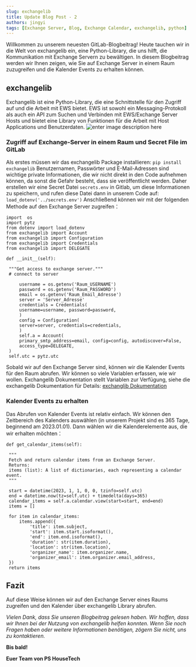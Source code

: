 ```yaml
---
slug: exchangelib
title: Update Blog Post - 2
authors: jingyi
tags: [Exchange Server, Blog, Exchange Calendar, exchangelib, python]
---
```

  Willkommen zu unserem neuesten GitLab-Blogbeitrag! Heute tauchen wir in die Welt von exchangelib ein, eine Python-Library, die uns hilft, die Kommunikation mit Exchange Servern zu bewältigen. In diesem Blogbeitrag werden wir Ihnen zeigen, wie Sie auf Exchange Server in einem Raum zuzugreifen und die Kalender Events zu erhalten können.

## exchangelib

Exchangelib ist eine Python-Library, die eine Schnittstelle für den Zugriff auf und die Arbeit mit EWS bietet. EWS ist sowohl ein Messaging-Protokoll als auch ein API zum Suchen und Verbinden mit EWS/Exchange Server Hosts und bietet eine Library von Funktionen für die Arbeit mit Host Applications und Benutzerdaten.
![enter image description here](https://cdn.activestate.com/wp-content/uploads/2021/07/Exchange-Server-pipeline.png)

###  Zugriff auf Exchange-Server in einem Raum und Secret File im GitLab
Als erstes müssen wir das exchangelib  Package installieren:
` pip install exchangelib `
Benutzernamen, Passwörter und E-Mail-Adressen sind wichtige private Informationen, die wir nicht direkt in den Code aufnehmen können, da sonst die Gefahr besteht, dass sie veröffentlicht werden. Daher erstellen wir eine Secret Datei `secrets.env` in Gitlab, um diese Informationen zu speichern, und rufen diese Datei dann in unserem Code auf:
`load_dotenv('../secrets.env')`
Anschließend können wir mit der folgenden Methode auf den Exchange Server zugreifen：
```
import  os
import pytz
from dotenv import load_dotenv
from exchangelib import Account
from exchangelib import Configuration
from exchangelib import Credentials
from exchangelib import DELEGATE

def __init__(self):

 """Get access to exchange server."""
 # connect to server
 
	 username = os.getenv('Raum_USERNAME')
	 password = os.getenv('Raum_PASSWORD')
	 email = os.getenv('Raum_Email_Adresse')
	 server = 'Server_Adresse'
	 credentials = Credentials(
	 username=username, password=password,
	 )
	 config = Configuration(
	 server=server, credentials=credentials,
	 )
	 self.a = Account(
	 primary_smtp_address=email, config=config, autodiscover=False,
	 access_type=DELEGATE,
 )
 self.utc = pytz.utc
``` 
Sobald wir auf den Exchange Server sind, können wir die Kalender Events für den Raum abrufen. Wir können so viele Variablen erfassen, wie wir wollen. Exchangelib Dokumentation stellt  Variablen zur Verfügung, siehe die exchangelib Dokumentation für Details:
[exchanglib Dokumentation ](https://ecederstrand.github.io/exchangelib/exchangelib/#exchangelib.CancelCalendarItem)

### Kalender Events zu erhalten
Das Abrufen von Kalender Events ist relativ einfach. Wir können den Zeitbereich des Kalenders auswählen (in unserem Projekt sind es 365 Tage, beginnend am 2023.01.01). Dann wählen wir die Kalenderelemente aus, die wir erhalten möchten：
```
def get_calendar_items(self):

 """
 Fetch and return calendar items from an Exchange Server.
 Returns:
 items (list): A list of dictionaries, each representing a calendar event.
 """
 
 start = datetime(2023, 1, 1, 0, 0, tzinfo=self.utc)
 end = datetime.now(tz=self.utc) + timedelta(days=365)
 calendar_items = self.a.calendar.view(start=start, end=end)
 items = []
 
 for item in calendar_items:
	 items.append({
		 'title': item.subject,
		 'start': item.start.isoformat(),
		 'end': item.end.isoformat(),
		 'duration': str(item.duration),
		 'location': str(item.location),
		 'organizer_name': item.organizer.name,
		 'organizer_email': item.organizer.email_address,
 })
 return items
 ```
## Fazit

Auf diese Weise können wir auf den Exchange Server eines Raums zugreifen und den Kalender über exchangelib Library abrufen.

_Vielen Dank, dass Sie unseren Blogbeitrag gelesen haben. Wir hoffen, dass wir Ihnen bei der Nutzung von exchangelib helfen konnten. Wenn Sie noch Fragen haben oder weitere Informationen benötigen, zögern Sie nicht, uns zu kontaktieren._

**Bis bald!**

**Euer Team von PS HouseTech**